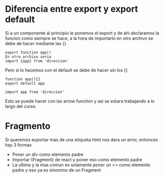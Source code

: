 # Diferencia entre export y export default
Si a un componente al principio le ponemos el export y de ahi declaramos la funcion como siempre se hace, a la hora de importarlo
en otro archivo se debe de hacer mediante las {}
```
export function app() 
En otro archivo seria
import {app} from 'direccion'
```
Pero si lo hacemos con el default se debe de hacer sin los {}
```
function app(){}
export default app

import app from 'direccion'
```

Esto se puede hacer con las arrow function y asi se estara trabajando a lo largo del curso.

# Fragmento
Si queremos exportar mas de una etiqueta html nos dara un error, entonces hay 3 formas 
* Poner un div como elemento padre
* Importar {Fragment} de react y poner eso como elemento padre
* La ultima y la mas comun es solamente poner un <> como elemento padre y eso ya es sinonimo de un Fragment